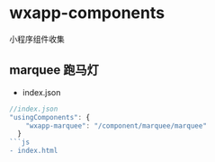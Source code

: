 # wxapp-components
小程序组件收集
## marquee 跑马灯 
- index.json
```js
//index.json
"usingComponents": {
    "wxapp-marquee": "/component/marquee/marquee"
  }
```js
- index.html
```
   <wxapp-marquee text="{{roomnotice}}"></wxapp-marquee>
```
   

